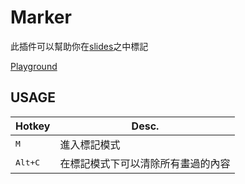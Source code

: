# Marker

此插件可以幫助你在[slides](https://github.com/CarsonSlovoka/slides)之中標記

[Playground](https://slidesplugin.github.io/marker/playground/)

## USAGE

| Hotkey | Desc. |
| ---- | ---- |
<kbd>M</kbd> | 進入標記模式
<kbd>Alt+C</kbd> | 在標記模式下可以清除所有畫過的內容
